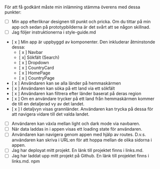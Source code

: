 För att få godkänt måste min inlämning stämma överens med dessa punkter:

- [ ] Min app efterliknar designen till punkt och pricka. Om du tittar på min app och sedan på prototypbilderna är det svårt att se någon skillnad.
- [ ] Jag följer instruktionerna i style-guide.md
- [ x ] Min app är uppbyggd av komponenter. Den inkluderar åtminstonde dessa:
  - [ x ] Navbar
  - [ x] Sökfält (Search)
  - [ x ] Dropdown
  - [ x ] CountryCard
  - [ x ] HomePage
  - [ x ] CountryPage
- [ x ] Användaren kan se alla länder på hemmaskärmen
- [ x ] Användaren kan söka på ett land via ett sökfält
- [ x ] Användaren kan filtrera efter länder baserat på deras region
- [ x ] Om en användare trycker på ett land från hemmaskärmen kommer de till en detaljerad vy av det landet.
- [ x ] I detaljvyn visas grannländer. Användaren kan trycka på dessa för att navigera vidare till det valda landet.
- [ ] Användaren kan växla mellan light och dark mode via navbaren.
- [ ] När data laddas in i appen visas ett loading state för användaren.
- [ ] Användaren kan navigera genom appen med hjälp av routes. D.v.s. användaren kan skriva i URL:en för att hoppa mellan de olika sidorna i appen.
- [ ] Jag har deployat mitt projekt. En länk till projektet finns i links.md.
- [ ] Jag har laddat upp mitt projekt på Github. En länk till projektet finns i links.md.
npm 